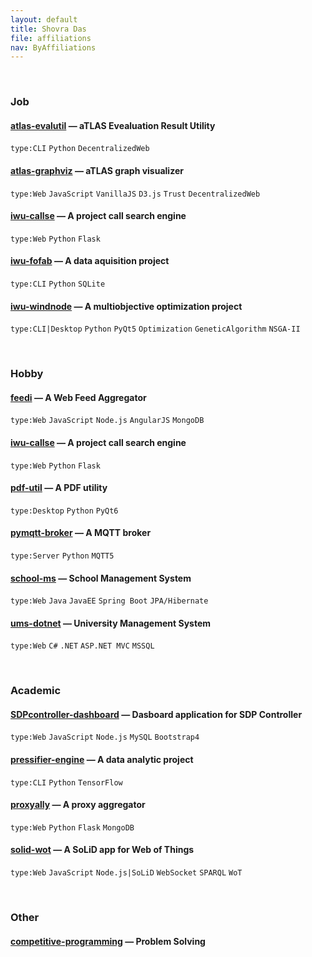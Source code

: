 ```yaml
---
layout: default
title: Shovra Das
file: affiliations
nav: ByAffiliations
---
```


<br>


### Job

#### [atlas-evalutil](https://github.com/shovradas/atlas-evalutil) &#8212; aTLAS Evealuation Result Utility

`type:CLI` `Python`  `DecentralizedWeb`

#### [atlas-graphviz](https://github.com/shovradas/atlas-graphviz) &#8212; aTLAS graph visualizer

`type:Web` `JavaScript` `VanillaJS` `D3.js` `Trust` `DecentralizedWeb` 

#### [iwu-callse](https://github.com/shovradas/iwu-callse) &#8212; A project call search engine

`type:Web` `Python` `Flask` 

#### [iwu-fofab](https://github.com/shovradas/iwu-fofab) &#8212; A data aquisition project

`type:CLI` `Python` `SQLite` 

#### [iwu-windnode](https://github.com/shovradas/windnode-demonstrator) &#8212; A multiobjective optimization project

`type:CLI|Desktop` `Python` `PyQt5` `Optimization` `GeneticAlgorithm` `NSGA-II`


<br>


### Hobby

#### [feedi](https://github.com/shovradas/feedi) &#8212; A Web Feed Aggregator

`type:Web` `JavaScript` `Node.js` `AngularJS` `MongoDB` 

#### [iwu-callse](https://github.com/shovradas/iwu-callse) &#8212; A project call search engine

`type:Web` `Python` `Flask` 

#### [pdf-util](https://github.com/shovradas/pdf-util) &#8212; A PDF utility

`type:Desktop` `Python` `PyQt6` 

#### [pymqtt-broker](https://github.com/shovradas/pymqtt-broker) &#8212; A MQTT broker

`type:Server` `Python`  `MQTT5`

#### [school-ms](https://github.com/shovradas/school-ms) &#8212; School Management System

`type:Web` `Java` `JavaEE` `Spring Boot` `JPA/Hibernate` 

#### [ums-dotnet](https://github.com/shovradas/ums-dotnet) &#8212; University Management System

`type:Web` `C#` `.NET` `ASP.NET MVC` `MSSQL` 


<br>


### Academic

#### [SDPcontroller-dashboard](https://github.com/shovradas/SDPcontroller-dashboard) &#8212; Dasboard application for SDP Controller

`type:Web` `JavaScript` `Node.js` `MySQL` `Bootstrap4` 

#### [pressifier-engine](https://github.com/binuv-tuc/pressifier-engine) &#8212; A data analytic project

`type:CLI` `Python` `TensorFlow` 

#### [proxyally](https://github.com/shovradas/proxyally) &#8212; A proxy aggregator

`type:Web` `Python` `Flask` `MongoDB` 

#### [solid-wot](https://github.com/shovradas/solid-wot) &#8212; A SoLiD app for Web of Things

`type:Web` `JavaScript` `Node.js|SoLiD` `WebSocket` `SPARQL` `WoT`


<br>


### Other

#### [competitive-programming](https://github.com/shovradas/competitive-programming) &#8212; Problem Solving

 